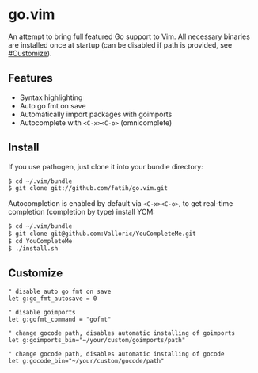 # go.vim

An attempt to bring full featured Go support to Vim. All necessary binaries are
installed once at startup (can be disabled if path is provided, see
[#Customize]()).


## Features

* Syntax highlighting
* Auto go fmt on save
* Automatically import packages with goimports
* Autocomplete with `<C-x><C-o>` (omnicomplete)

## Install

If you use pathogen, just clone it into your bundle directory:

```bash
$ cd ~/.vim/bundle
$ git clone git://github.com/fatih/go.vim.git
```

Autocompletion is enabled by default via `<C-x><C-o>`, to get real-time
completion (completion by type) install YCM:

```bash
$ cd ~/.vim/bundle
$ git clone git@github.com:Valloric/YouCompleteMe.git
$ cd YouCompleteMe
$ ./install.sh
```

## Customize

```vimrc
" disable auto go fmt on save
let g:go_fmt_autosave = 0

" disable goimports
let g:gofmt_command = "gofmt"

" change gocode path, disables automatic installing of goimports
let g:goimports_bin="~/your/custom/goimports/path"

" change gocode path, disables automatic installing of gocode
let g:gocode_bin="~/your/custom/gocode/path"

```
